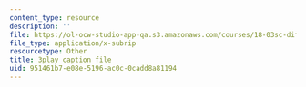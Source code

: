 ```yaml
---
content_type: resource
description: ''
file: https://ol-ocw-studio-app-qa.s3.amazonaws.com/courses/18-03sc-differential-equations-fall-2011/951461b7e08e5196ac0c0cadd8a81194_z-meBrqcy_I.vtt
file_type: application/x-subrip
resourcetype: Other
title: 3play caption file
uid: 951461b7-e08e-5196-ac0c-0cadd8a81194
---
```

